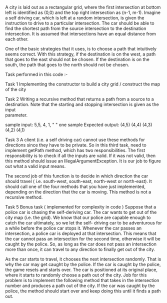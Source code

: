 A city is laid out as a rectangular grid, where the first intersection at bottom left is identified as (0,0) and the top right intersection as (n-1, m-1). 
Imagine a self driving car, which is left at a random intersection, is given the instruction to drive to a particular intersection. The car should be able to find the shortest path from the source intersection to the destination intersection. It is assumed that intersections have an equal distance from each other.

One of the basic strategies that it uses, is to choose a path that intuitively seems correct. With this strategy, if the destination is on the west, a path that goes to the east should not be chosen. If the destination is on the south, the path that goes to the north should not be chosen.

Task performed in this code :-

Task 1
  Implementing the constructor to build a city grid / construct the map of the city 
  
Task 2
  Writing a recursive method that returns a path from a source to a destination. Note that the starting and stopping intersection is given as the input       
  parameter.
  
  sample input: 5,5, 4, 1, " "
  one sample Expected output: (4,5) (4,4) (4,3) (4,2) (4,1)
  
Task 3
A client (i.e. a self driving car) cannot use these methods for directions since they have to be private. So in this third task, need to implement getPath method, which has two responsibilities. The first responsibility is to check if all the inputs are valid. If it was not valid, then this method should issue an IllegalArgumentException. It is our job to figure out what a valid input means.

  The second job of this function is to decide in which direction the car should travel ( i.e. south-west, south-east, north-west or north-east). It should       call   one of the four methods that you have just implemented, depending on the direction that the car is moving. This method is not a recursive method.

Task 5
  Bonus task ( implemented for complexity in code )
  Suppose that a police car is chasing the self-deriving car. The car wants to get out of the city map (i.e. the grid). We know that our police are capable       enough to catch the car ultimately, so we let the self- driving car to be adventurous for a while before the police car stops it. Whenever the car passes an   intersection, a police car is deployed at that intersection. This means that the car cannot pass an intersection for the second time, otherwise it will be     caught by the police. So, as long as the car does not pass an intersection more than once, it can travel to any direction to finally get out of the city. 

As the car starts to travel, it chooses the next intersection randomly. That is why the car may get caught by the police. If the car is caught by the police, the game resets and starts over. The car is positioned at its original place, where it starts to randomly choose a path out of the city.
Job for this problem is to implement the following method that takes in the intersection number and produces a path out of the city. If the car was caught by the police, the method should start over and keep doing this until it finds a path out.
